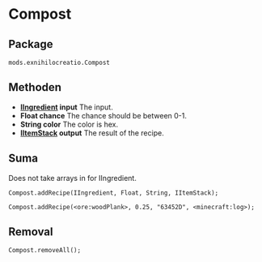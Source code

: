 # Compost

## Package

`mods.exnihilocreatio.Compost`

## Methoden

- **[IIngredient](/Vanilla/Variable_Types/IIngredient/) input** The input.
- **Float chance** The chance should be between 0-1.
- **String color** The color is hex.
- **[IItemStack](/Vanilla/Items/IItemStack/) output** The result of the recipe.

## Suma

Does not take arrays in for IIngredient.
```zenscript
Compost.addRecipe(IIngredient, Float, String, IItemStack);

Compost.addRecipe(<ore:woodPlank>, 0.25, "63452D", <minecraft:log>);
```

## Removal

```zenscript
Compost.removeAll();
```